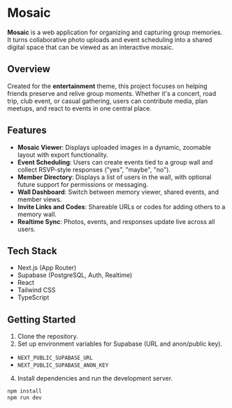 # Mosaic

**Mosaic** is a web application for organizing and capturing group memories. It turns collaborative photo uploads and event scheduling into a shared digital space that can be viewed as an interactive mosaic.

## Overview

Created for the **entertainment** theme, this project focuses on helping friends preserve and relive group moments. Whether it's a concert, road trip, club event, or casual gathering, users can contribute media, plan meetups, and react to events in one central place.

## Features

- **Mosaic Viewer**: Displays uploaded images in a dynamic, zoomable layout with export functionality.
- **Event Scheduling**: Users can create events tied to a group wall and collect RSVP-style responses ("yes", "maybe", "no").
- **Member Directory**: Displays a list of users in the wall, with optional future support for permissions or messaging.
- **Wall Dashboard**: Switch between memory viewer, shared events, and member views.
- **Invite Links and Codes**: Shareable URLs or codes for adding others to a memory wall.
- **Realtime Sync**: Photos, events, and responses update live across all users.

## Tech Stack

- Next.js (App Router)
- Supabase (PostgreSQL, Auth, Realtime)
- React
- Tailwind CSS
- TypeScript

## Getting Started

1. Clone the repository.
2. Set up environment variables for Supabase (URL and anon/public key).
  - ``NEXT_PUBLIC_SUPABASE_URL``
- ``NEXT_PUBLIC_SUPABASE_ANON_KEY``
4. Install dependencies and run the development server.

```bash
npm install
npm run dev
